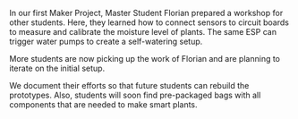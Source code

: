 In our first Maker Project, Master Student Florian prepared a workshop for other students. Here, they learned how to connect sensors to circuit boards to measure and calibrate the moisture level of plants. The same ESP can trigger water pumps to create a self-watering setup.

More students are now picking up the work of Florian and are planning to iterate on the initial setup.

We document their efforts so that future students can rebuild the prototypes. Also, students will soon find pre-packaged bags with all components that are needed to make smart plants.